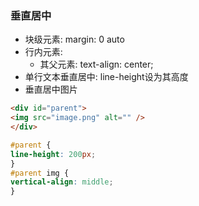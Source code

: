 ### 垂直居中
- 块级元素: margin: 0 auto
- 行内元素: 
  - 其父元素: text-align: center;
- 单行文本垂直居中: line-height设为其高度
- 垂直居中图片
```html
<div id="parent">
<img src="image.png" alt="" />
</div>
```
```css
#parent {
line-height: 200px;
}
#parent img {
vertical-align: middle;
}
```